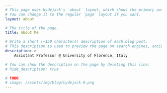 ```yaml
---
# This page uses Hydejack's `about` layout, which shows the primary author's picture and about text at the top.
# You can change it to the regular `page` layout if you want.
layout: about

# The title of the page.
title: About Me

# Write a short (~150 characters) description of each blog post.
# This description is used to preview the page on search engines, social media, etc.
description: >
	Assistant Professor @ University of Florence, Italy

# You can show the description on the page by deleting this line:
# hide_description: true

# TODO
# image: /assets/img/blog/hydejack-8.png
---
```


